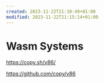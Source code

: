 ```yaml
---
created: 2023-11-22T21:10:49+01:00
modified: 2023-11-22T21:15:14+01:00
---
```


# Wasm Systems

https://copy.sh/v86/

https://github.com/copy/v86
